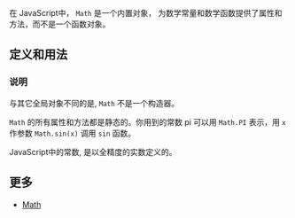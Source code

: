 在 JavaScript中， `Math` 是一个内置对象， 为数学常量和数学函数提供了属性和方法，而不是一个函数对象。

## 定义和用法

### 说明

与其它全局对象不同的是, `Math` 不是一个构造器。

`Math` 的所有属性和方法都是静态的。你用到的常数 pi 可以用 `Math.PI` 表示，用 `x` 作参数 `Math.sin(x)` 调用 `sin` 函数。

JavaScript中的常数, 是以全精度的实数定义的。

## 更多

*   [Math](https://developer.mozilla.org/zh-CN/docs/Web/JavaScript/Reference/Global_Objects/Math)